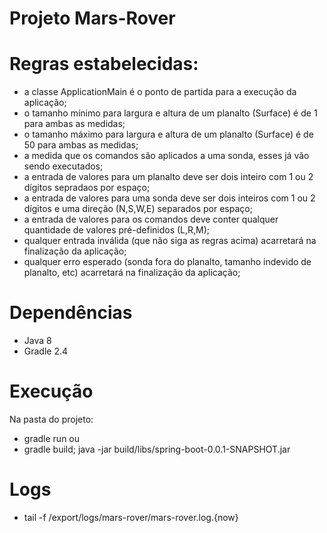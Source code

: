 # Projeto Mars-Rover


# Regras estabelecidas:
  + a classe ApplicationMain é o ponto de partida para a execução da aplicação;
  + o tamanho mínimo para largura e altura de um planalto (Surface) é de 1 para ambas as medidas;
  + o tamanho máximo para largura e altura de um planalto (Surface) é de 50 para ambas as medidas;
  + a medida que os comandos são aplicados a uma sonda, esses já vão sendo executados;
  + a entrada de valores para um planalto deve ser dois inteiro com 1 ou 2 dígitos sepradaos por espaço;
  + a entrada de valores para uma sonda deve ser dois inteiros com 1 ou 2 dígitos e uma direção (N,S,W,E) separados por espaço;
  + a entrada de valores para os comandos deve conter qualquer quantidade de valores pré-definidos (L,R,M);
  + qualquer entrada inválida (que não siga as regras acima) acarretará na finalização da aplicação;
  + qualquer erro esperado (sonda fora do planalto, tamanho indevido de planalto, etc) acarretará na finalização da aplicação;


# Dependências
  + Java 8
  + Gradle 2.4

  
# Execução
  Na pasta do projeto:
  
  + gradle run
  ou
  + gradle build; java -jar build/libs/spring-boot-0.0.1-SNAPSHOT.jar


# Logs

  + tail -f /export/logs/mars-rover/mars-rover.log.{now}
